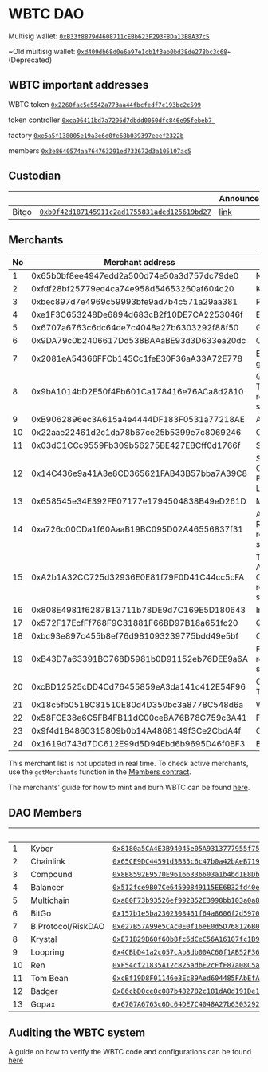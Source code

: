 # WBTC DAO 
Multisig wallet: [`0xB33f8879d4608711cEBb623F293F8Da13B8A37c5`](https://etherscan.io/address/0xB33f8879d4608711cEBb623F293F8Da13B8A37c5)

~Old multisig wallet: [`0xd409db68d0e6e97e1cb1f3eb0bd38de278bc3c68`](https://etherscan.io/address/0xd409db68d0e6e97e1cb1f3eb0bd38de278bc3c68)~ (Deprecated)


## WBTC important addresses
WBTC token [`0x2260fac5e5542a773aa44fbcfedf7c193bc2c599`](https://etherscan.io/address/0x2260fac5e5542a773aa44fbcfedf7c193bc2c599)

token controller [`0xca06411bd7a7296d7dbdd0050dfc846e95febeb7
`](https://etherscan.io/address/0xca06411bd7a7296d7dbdd0050dfc846e95febeb7)

factory [`0xe5a5f138005e19a3e6d0fe68b039397eeef2322b`](https://etherscan.io/address/0xe5a5f138005e19a3e6d0fe68b039397eeef2322b)

members [`0x3e8640574aa764763291ed733672d3a105107ac5`](https://etherscan.io/address/0x3e8640574aa764763291ed733672d3a105107ac5)

## Custodian
|||Announcement|
|---|------|---------|
|Bitgo   |[`0xb0f42d187145911c2ad1755831aded125619bd27`](https://etherscan.io/address/0xb0f42d187145911c2ad1755831aded125619bd27)      | [link](https://twitter.com/BitGo/status/1088519664974450688) |

## Merchants
| No | Merchant address                           | Note                               |
|----|--------------------------------------------|------------------------------------|
| 1  | 0x65b0bf8ee4947edd2a500d74e50a3d757dc79de0 | Nexo                               |
| 2  | 0xfdf28bf25779ed4ca74e958d54653260af604c20 | Kyber                              |
| 3  | 0xbec897d7e4969c59993bfe9ad7b4c571a29aa381 | Prycto                             |
| 4  | 0xe1F3C653248De6894d683cB2f10DE7CA2253046f | Ethfinex                           |
| 5  | 0x6707a6763c6dc64de7c4048a27b6303292f88f50 | Gopax                              |
| 6  | 0x9DA79c0b2406617Dd538BAAaBE93d3D633ea20dc | Cobo                               |
| 7  | 0x2081eA54366FFCb145Cc1feE30F36aA33A72E778 | Ember group                        |
| 8  | 0x9bA1014bD2E50f4Fb601Ca178416e76ACa8d2810 | Grapefruit Trading - remove soon   |
| 9  | 0xB9062896ec3A615a4e4444DF183F0531a77218AE | Aave                               |
| 10 | 0x22aae22461d2c1da78b67ce25b5399e7c8069246 | Cumberland                         |
| 11 | 0x03dC1CCc9559Fb309b56275BE427EBCff0d1766f | Swipe                              |
| 12 | 0x14C436e9a41A3e8CD365621FAB43B57bba7A39C8 | Symbolic Capital Partners, Ltd.    |
| 13 | 0x658545e34E392FE07177e1794504838B49eD261D | MakerDAO                           |
| 14 | 0xa726c00CDa1f60AaaB19BC095D02A46556837f31 | Alameda Research - remove soon     |
| 15 | 0xA2b1A32CC725d32936E0E81f79F0D41C44cc5cFA | Three Arrows Capital - remove soon |
| 16 | 0x808E4981f6287B13711b78DE9d7C169E5D180643 | Imtoken                            |
| 17 | 0x572F17EcfFf768F9C31881F66BD97B18a651fc20 | QCP                                |
| 18 | 0xbc93e897c455b8ef76d981093239775bdd49e5bf | Coinlist                           |
| 19 | 0xB43D7a63391BC768D5981b0D91152eb76DEE9a6A | FalconX - remove soon              |
| 20 | 0xcBD12525cDD4Cd76455859eA3da141c412E54F96 | Grapefruit Trading                 |
| 21 | 0x18c5fb0518C81510E80d4D350bc3a8778C548d6a | Wintermute                         |
| 22 | 0x58FCE38e6C5FB4FB11dC00ceBA76B78C759c3A41 | FalconX                            |
| 23 | 0x9f4d184860315809b0b14A4868149f3Ce2CbdA4f | Crypto.com                         |
| 24 | 0x1619d743d7DC612E99d5D94Ebd6b9695D46f0BF3 | BTSE                               |

This merchant list is not updated in real time. To check active merchants, use the `getMerchants` function in the [Members contract](https://etherscan.io/address/0x3e8640574aa764763291ed733672d3a105107ac5#readContract#F6).

The merchants' guide for how to mint and burn WBTC can be found [here](https://github.com/WrappedBTC/DAO/blob/master/MerchantGuide.md).

## DAO Members
|   |      |         | Announcement |
|---|------|---------|-------------|
|1|  Kyber|[`0x8180a5CA4E3B94045e05A9313777955f7518D757`](https://etherscan.io/address/0x8180a5CA4E3B94045e05A9313777955f7518D757)|[link](https://twitter.com/KyberNetwork/status/1439063988390612994)|
|2|  Chainlink|[`0x65CE9DC44591d3B35c6c47b0a42bAeB7191A9d11`](https://etherscan.io/address/0x65CE9DC44591d3B35c6c47b0a42bAeB7191A9d11)|[link](https://twitter.com/chainlink/status/1535035763321995264)|
|3|  Compound|[`0x8B8592E9570E96166336603a1b4bd1E8Db20fa20`](https://etherscan.io/address/0x8B8592E9570E96166336603a1b4bd1E8Db20fa20)|[link](https://twitter.com/compoundfinance/status/1561861362166505472)|
|4|  Balancer|[`0x512fce9B07Ce64590849115EE6B32fd40eC0f5F3`](https://etherscan.io/address/0x512fce9B07Ce64590849115EE6B32fd40eC0f5F3)|[link](https://twitter.com/balancer/status/1535172352614572032)|
|5|  Multichain|[`0xa80F73b93526ef992B52E3998bb103a0a8f2359d`](https://etherscan.io/address/0xa80F73b93526ef992B52E3998bb103a0a8f2359d)|[link](https://twitter.com/MultichainOrg/status/1541307609151467521)|
|6|  BitGo|[`0x157b1e5ba2302308461f64a8606f2d5970df129e`](https://etherscan.io/address/0x157b1e5ba2302308461f64a8606f2d5970df129e)|[link](https://twitter.com/BitGo/status/1524069347357954048)|
|7|  B.Protocol/RiskDAO|[`0xe27B57A99e5CAc0E0f16eE0d5D768126B05422A8`](https://etherscan.io/address/0xe27B57A99e5CAc0E0f16eE0d5D768126B05422A8)|[link](https://twitter.com/Risk_DAO/status/1580277842356883457)|
|8|  Krystal|[`0xE71B29B60f60b8fc6dCeC56A16107fc1B919e530`](https://etherscan.io/address/0xE71B29B60f60b8fc6dCeC56A16107fc1B919e530)|[link](https://twitter.com/KrystalDefi/status/1540343634645512197)|
|9|  Loopring|[`0x4CBbD41a2c057cAb8db00AC60f1AB52F36870185`](https://etherscan.io/address/0x4CBbD41a2c057cAb8db00AC60f1AB52F36870185)|[link](https://twitter.com/loopringorg/status/1439069579662159883?s=20)|
|10| Ren|[`0xF54cf21835A12c825adbE2cFfF87a08C5aa1D430`](https://etherscan.io/address/0xF54cf21835A12c825adbE2cFfF87a08C5aa1D430)|[link](https://twitter.com/renprotocol/status/1580957330597851136)|
|11| Tom Bean|[`0xcBf19D8F01146e3Ec89Aed604485FAbEfA66B268`](https://etherscan.io/address/0xcBf19D8F01146e3Ec89Aed604485FAbEfA66B268)|[link](https://twitter.com/tcbean/status/1527665509726052356)|
|12| Badger|[`0x86cbD0ce0c087b482782c181dA8d191De18C8275`](https://etherscan.io/address/0x86cbD0ce0c087b482782c181dA8d191De18C8275)|[link](https://twitter.com/BadgerDAO/status/1541437469736013824)|
|13| Gopax|[`0x6707A6763c6Dc64DE7C4048A27b6303292F88F50`](https://etherscan.io/address/0x6707A6763c6Dc64DE7C4048A27b6303292F88F50)|[link](https://twitter.com/GOPAX_kr/status/1084773803966644225)|

## Auditing the WBTC system

A guide on how to verify the WBTC code and configurations can be found [here](https://github.com/WrappedBTC/DAO/blob/master/DeploymentVerification.md)




